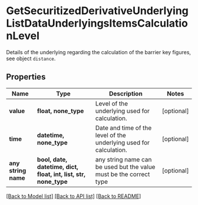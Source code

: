 # GetSecuritizedDerivativeUnderlyingListDataUnderlyingsItemsCalculationLevel

Details of the underlying regarding the calculation of the barrier key figures, see object `distance`.

## Properties
Name | Type | Description | Notes
------------ | ------------- | ------------- | -------------
**value** | **float, none_type** | Level of the underlying used for calculation. | [optional] 
**time** | **datetime, none_type** | Date and time of the level of the underlying used for calculation. | [optional] 
**any string name** | **bool, date, datetime, dict, float, int, list, str, none_type** | any string name can be used but the value must be the correct type | [optional]

[[Back to Model list]](../README.md#documentation-for-models) [[Back to API list]](../README.md#documentation-for-api-endpoints) [[Back to README]](../README.md)



